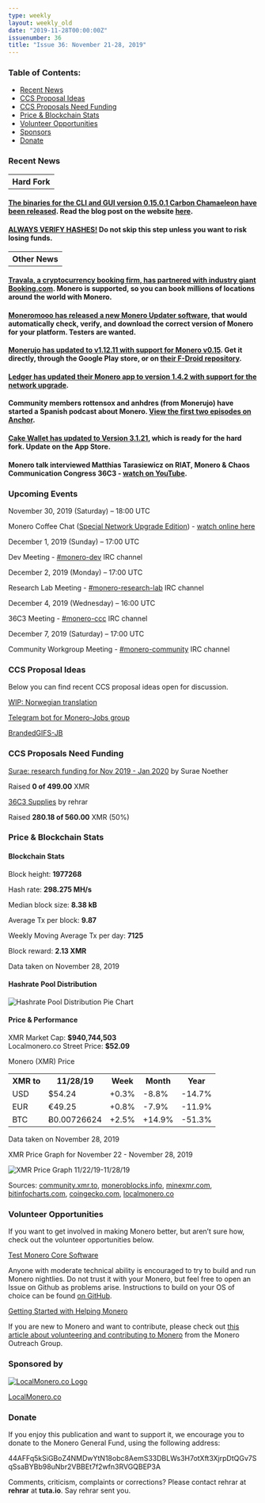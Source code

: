 ```yaml
---
type: weekly
layout: weekly_old
date: "2019-11-28T00:00:00Z"
issuenumber: 36
title: "Issue 36: November 21-28, 2019"
---
```


<h3>Table of Contents:</h3>
<ul class="contents">
    <li><a href="#news">Recent News</a></li>
    <li><a href="#ideas">CCS Proposal Ideas</a></li>
    <li><a href="#proposals">CCS Proposals Need Funding</a></li>
    <li><a href="#stats">Price & Blockchain Stats</a></li>
    <li><a href="#volunteer">Volunteer Opportunities</a></li>
    <li><a href="#sponsor">Sponsors</a></li>
    <li><a href="#donate">Donate</a></li>
</ul>

<h3 id="news">Recent News</h3>

<table class="moneroversary-table">
  <tbody><tr class="row1">
    <th>Hard Fork</th>
  </tr>
</tbody></table>

<div class="newsbyte">
    <h4><a href="https://web.getmonero.org/downloads/" target="_blank">The binaries for the CLI and GUI version 0.15.0.1 Carbon Chamaeleon have been released</a>. Read the blog post on the website <a href="https://web.getmonero.org/2019/11/24/monero-0.15.0.1-GUI-CLI-released.html" target="_blank">here</a>.
    </h4>
</div>

<div class="newsbyte">
    <h4><a href="https://web.getmonero.org/resources/user-guides/verification-allos-advanced.html" target="_blank">ALWAYS VERIFY HASHES!</a> Do not skip this step unless you want to risk losing funds.
    </h4>
</div>

<table class="moneroversary-table">
  <tbody><tr class="row1">
    <th>Other News</th>
  </tr>
</tbody></table>

<div class="newsbyte">
    <h4><a href="https://cointelegraph.com/news/crypto-booking-firm-travala-partners-with-travel-giant-bookingcom" target="_blank">Travala, a cryptocurrency booking firm, has partnered with industry giant Booking.com</a>. Monero is supported, so you can book millions of locations around the world with Monero.
    </h4>
</div>

<div class="newsbyte">
    <h4><a href="https://github.com/moneromooo-monero/monero-update" target="_blank">Moneromooo has released a new Monero Updater software</a>, that would automatically check, verify, and download the correct version of Monero for your platform. Testers are wanted.
    </h4>
</div>

<div class="newsbyte">
    <h4><a href="https://github.com/m2049r/xmrwallet/releases/tag/v1.12.11" target="_blank">Monerujo has updated to v1.12.11 with support for Monero v0.15</a>. Get it directly, through the Google Play store, or on <a href="https://f-droid.monerujo.io/fdroid/repo/" target="_blank">their F-Droid repository</a>.
    </h4>
</div>

<div class="newsbyte">
    <h4><a href="https://www.reddit.com/r/Monero/comments/e1k7dg/ledger_monero_app_142_is_out/" target="_blank">Ledger has updated their Monero app to version 1.4.2 with support for the network upgrade</a>.
    </h4>
</div>

<div class="newsbyte">
    <h4>Community members rottensox and anhdres (from Monerujo) have started a Spanish podcast about Monero. <a href="https://anchor.fm/elmonero/episodes/1-El-Hack-e97q4f/a-a1367he" target="_blank">View the first two episodes on Anchor</a>.
    </h4>
</div>

<div class="newsbyte">
    <h4><a href="https://www.reddit.com/r/Monero/comments/e28hvn/mandatory_update_cake_wallet_version_3121_updated/" target="_blank">Cake Wallet has updated to Version 3.1.21</a>, which is ready for the hard fork. Update on the App Store.
    </h4>
</div>

<div class="newsbyte">
    <h4>Monero talk interviewed Matthias Tarasiewicz on RIAT, Monero & Chaos Communication Congress 36C3 - <a href="https://youtu.be/ao-I1PkPFNM" target="_blank">watch on YouTube</a>.
    </h4>
</div>

<h3 id="events">Upcoming Events</h3>

<div class="event">
    <p class="date" markdown="1">November 30, 2019 (Saturday) – 18:00 UTC</p>
    <p>Monero Coffee Chat (<a href="https://github.com/monero-project/meta/issues/416" target="_blank">Special Network Upgrade Edition</a>) - <a href="https://www.youtube.com/channel/UCKxLNPJeEjPXOke55i5AIXA" target="_blank">watch online here</a></p>
</div>

<div class="event">
    <p class="date" markdown="1">December 1, 2019 (Sunday) – 17:00 UTC</p>
    <p markdown="1">Dev Meeting - <a href="irc://chat.freenode.net/#monero-dev" target="_blank">#monero-dev</a> IRC channel</p>
</div>

<div class="event">
    <p class="date" markdown="1">December 2, 2019 (Monday) – 17:00 UTC</p>
    <p markdown="1">Research Lab Meeting - <a href="irc://chat.freenode.net/#monero-research-lab" target="_blank">#monero-research-lab</a> IRC channel</p>
</div>

<div class="event">
    <p class="date" markdown="1">December 4, 2019 (Wednesday) – 16:00 UTC</p>
    <p markdown="1">36C3 Meeting - <a href="irc://chat.freenode.net/#monero-ccc" target="_blank">#monero-ccc</a> IRC channel</p>
</div>

<div class="event">
    <p class="date" markdown="1">December 7, 2019 (Saturday) – 17:00 UTC</p>
    <p markdown="1">Community Workgroup Meeting - <a href="irc://chat.freenode.net/#monero-community" target="_blank">#monero-community</a> IRC channel</p>
</div>

<h3 id="ideas">CCS Proposal Ideas</h3>

<p>Below you can find recent CCS proposal ideas open for discussion.</p>

<div class="proposal">
<p><a href="https://repo.getmonero.org/monero-project/ccs-proposals/merge_requests/102" target="_blank">WIP: Norwegian translation</a></p>
</div>

<div class="proposal">
<p><a href="https://repo.getmonero.org/monero-project/ccs-proposals/merge_requests/91" target="_blank">Telegram bot for Monero-Jobs group</a></p>
</div>

<div class="proposal">
<p><a href="https://repo.getmonero.org/monero-project/ccs-proposals/merge_requests/88" target="_blank">BrandedGIFS-JB</a></p>
</div>

<h3 id="proposals">CCS Proposals Need Funding</h3>

<div class="proposal">
    <p><a href="https://ccs.getmonero.org/proposals/surae-q4-funding-2019.html" target="_blank">Surae: research funding for Nov 2019 - Jan 2020</a> by Surae Noether</p>
    <p>Raised <b>0 of 499.00</b> XMR</p>
</div>

<div class="proposal">
    <p><a href="https://ccs.getmonero.org/proposals/36c3.html" target="_blank">36C3 Supplies</a> by rehrar</p>
    <p>Raised <b>280.18 of 560.00</b> XMR (50%)</p>
</div>

<h3 id="stats">Price & Blockchain Stats</h3>

<h4 class="stat">Blockchain Stats</h4>

<div class="bcstats">
    <p>Block height: <b>1977268</b></p>
    <p>Hash rate: <b>298.275 MH/s</b></p>
    <p>Median block size: <b>8.38 kB</b></p>
    <p>Average Tx per block: <b>9.87</b></p>
    <p>Weekly Moving Average Tx per day: <b>7125</b></p>
    <p>Block reward: <b>2.13 XMR</b></p>
</div>
<p class="note">Data taken on November 28, 2019</p>

<h4 class="stat">Hashrate Pool Distribution</h4>
<p><img src="/img/hashrate-pool-distribution-1128.png" alt="Hashrate Pool Distribution Pie Chart"/></p>

<h4 class="stat">Price & Performance</h4>

<div class="price-intro">XMR Market Cap: <b>$940,744,503</b><br>Localmonero.co Street Price: <b>$52.09</b></div>

<p class="table-title">Monero (XMR) Price</p>
<table class="price-table">
  <tr class="row1">
    <th>XMR to</th>
    <th>11/28/19</th>
    <th>Week</th>
    <th>Month</th>
    <th>Year</th>
  </tr>
  <tr>
    <td data-th="XMR to">USD</td>
    <td data-th="11/28/19">$54.24</td>
    <td data-th="Week" class="green">+0.3%</td>
    <td data-th="Month" class="red">-8.8%</td>
    <td data-th="Year" class="red">-14.7%</td>
  </tr>
  <tr class="row3">
    <td data-th="XMR to">EUR</td>
    <td data-th="11/28/19">€49.25</td>
    <td data-th="Week" class="green">+0.8%</td>
    <td data-th="Month" class="red">-7.9%</td>
    <td data-th="Year" class="red">-11.9%</td>
  </tr>
  <tr>
    <td data-th="XMR to">BTC</td>
    <td data-th="11/28/19">Ƀ0.00726624</td>
    <td data-th="Week" class="green">+2.5%</td>
    <td data-th="Month" class="green">+14.9%</td>
    <td data-th="Year" class="red">-51.3%</td>
  </tr>
</table>
<p class="note">Data taken on November 28, 2019</p>

<p class="table-title">XMR Price Graph for November 22 - November 28, 2019</p>

![XMR Price Graph 11/22/19-11/28/19](/img/weekly-chart-1128.png "XMR Price Graph 11/22/19-11/28/19") 

Sources: <a href="https://community.xmr.to/explorer/mainnet/" target="_blank">community.xmr.to</a>, <a href="https://moneroblocks.info/stats/transaction-stats" target="_blank">moneroblocks.info</a>, <a href="https://minexmr.com/pools.html" target="_blank">minexmr.com</a>, <a href="https://bitinfocharts.com/monero/" target="_blank">bitinfocharts.com</a>, <a href="https://www.coingecko.com/" target="_blank">coingecko.com</a>, <a href="https://localmonero.co/" target="_blank">localmonero.co</a>

<h3 id="volunteer">Volunteer Opportunities</h3>

<p>If you want to get involved in making Monero better, but aren’t sure how, check out the volunteer opportunities below.</p>

<div class="newsbyte">
    <p class="date"><a href="https://github.com/monero-project/monero" target="_blank">Test Monero Core Software</a></p>
    <p>Anyone with moderate technical ability is encouraged to try to build and run Monero nightlies. Do not trust it with your Monero, but feel free to open an Issue on Github as problems arise. Instructions to build on your OS of choice can be found <a href="https://github.com/monero-project/monero#compiling-monero-from-source" target="_blank">on GitHub</a>. </p>
</div>

<div class="newsbyte">
    <p class="date"><a href="https://github.com/monero-project/monero" target="_blank">Getting Started with Helping Monero</a></p>
    <p>If you are new to Monero and want to contribute, please check out <a href="https://www.monerooutreach.org/stories/getting-started-helping-monero.php" target="_blank">this article about volunteering and contributing to Monero</a> from the Monero Outreach Group. </p>
</div>

<h3 id="sponsor">Sponsored by</h3>

<p><a href="https://localmonero.co/" target="_blank"><img src="/img/localmonero-logo.png" alt="LocalMonero.co Logo" class="localmonero"></a></p>

<p class="text-center"><a href="https://localmonero.co/" target="_blank">LocalMonero.co</a></p>

<h3 id="donate">Donate</h3>

<p markdown="1">If you enjoy this publication and want to support it, we encourage you to donate to the Monero General Fund, using the following address:</p>

<p class="address" markdown="1">44AFFq5kSiGBoZ4NMDwYtN18obc8AemS33DBLWs3H7otXft3XjrpDtQGv7SqSsaBYBb98uNbr2VBBEt7f2wfn3RVGQBEP3A</p>

<!--p><a href="monero:44AFFq5kSiGBoZ4NMDwYtN18obc8AemS33DBLWs3H7otXft3XjrpDtQGv7SqSsaBYBb98uNbr2VBBEt7f2wfn3RVGQBEP3A" class="qr"><img src="/img/donate-monero.png"></a></p-->

Comments, criticism, complaints or corrections? Please contact rehrar at **rehrar** at **tuta.io**. Say rehrar sent you.